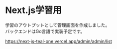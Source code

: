 # Next.js学習用
学習のアウトプットとして管理画面を作成しました。  
バックエンドはGo言語で実装予定です。  

https://next-js-teal-one.vercel.app/admin/admin/list
